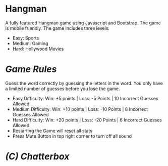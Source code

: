 # Hangman

A fully featured Hangman game using Javascript and Bootstrap. The game is mobile friendly.
The game includes three levels:
* Easy: Sports
* Medium: Gaming
* Hard: Hollywood Movies

# _Game Rules_
Guess the word correctly by guessing the letters in the word. You only have a limited number of guesses before you lose the game.

* Easy Difficulty: Win: +5 points | Loss: -5 Points | 10 Incorrect Guesses Allowed
* Medium Difficulty: Win: +10 points | Loss: -10 Points | 8 Incorrect Guesses Allowed
* Hard Difficulty: Win: +20 points | Loss: -20 Points | 6 Incorrect Guesses Allowed
* Restarting the Game will reset all stats
* Press Mute Button in top right corner to turn off all sound




# _(C) Chatterbox_